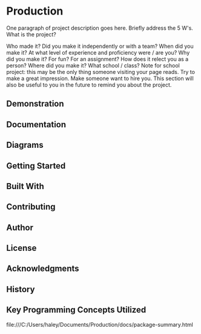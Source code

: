 # Production
One paragraph of project description goes here.
Briefly address the 5 W's.
What is the project?

Who made it? Did you make it independently or with a team?
When did you make it? At what level of experience and proficiency were / are you?
Why did you make it? For fun? For an assignment? How does it relect you as a person?
Where did you make it? What school / class?
Note for school project: this may be the only thing someone visiting your page reads. Try to make a great impression. Make someone want to hire you. This section will also be useful to you in the future to remind you about the project.
## Demonstration
## Documentation
## Diagrams
## Getting Started
## Built With
## Contributing
## Author
## License
## Acknowledgments
## History
## Key Programming Concepts Utilized
file:///C:/Users/haley/Documents/Production/docs/package-summary.html
